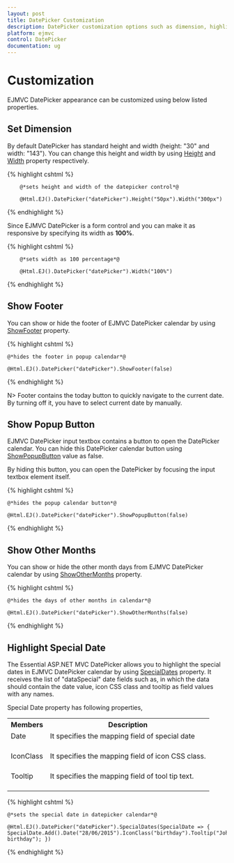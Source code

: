 ```yaml
---
layout: post
title: DatePicker Customization
description: DatePicker customization options such as dimension, highlight dates, other months, etc.
platform: ejmvc
control: DatePicker
documentation: ug
---
```

# Customization

EJMVC DatePicker appearance can be customized using below listed properties. 

## Set Dimension 

By default DatePicker has standard height and width (height: "30" and width: "143"). You can change this height and width by using [Height](http://help.syncfusion.com/js/api/ejdatepicker#members:height) and [Width](http://help.syncfusion.com/js/api/ejdatepicker#members:width) property respectively.


{% highlight cshtml %}

        @*sets height and width of the datepicker control*@

        @Html.EJ().DatePicker("datePicker").Height("50px").Width("300px")


{% endhighlight %}


Since EJMVC DatePicker is a form control and you can make it as responsive by specifying its width as **100%**.


{% highlight cshtml %}

        @*sets width as 100 percentage*@

        @Html.EJ().DatePicker("datePicker").Width("100%")


{% endhighlight %}


## Show Footer

You can show or hide the footer of EJMVC DatePicker calendar by using [ShowFooter](http://help.syncfusion.com/js/api/ejdatepicker#members:showfooter) property. 

{% highlight cshtml %}
    
    @*hides the footer in popup calendar*@

    @Html.EJ().DatePicker("datePicker").ShowFooter(false)
    
{% endhighlight %}


N>  Footer contains the today button to quickly navigate to the current date. By turning off it, you have to select current date by manually. 


## Show Popup Button

EJMVC DatePicker input textbox  contains a button to open the DatePicker calendar. You can hide this DatePicker calendar button using [ShowPopupButton](https://help.syncfusion.com/js/api/ejdatepicker#members:showpopupbutton) value as false.

By hiding this button, you can open the DatePicker by focusing the input textbox element itself.

{% highlight cshtml %}

    @*hides the popup calendar button*@

    @Html.EJ().DatePicker("datePicker").ShowPopupButton(false)


{% endhighlight %}

## Show Other Months

You can show or hide the other month days from EJMVC DatePicker calendar by using [ShowOtherMonths](https://help.syncfusion.com/js/api/ejdatepicker#members:showothermonths) property.

{% highlight cshtml %}

    @*hides the days of other months in calendar*@

    @Html.EJ().DatePicker("datePicker").ShowOtherMonths(false)


{% endhighlight %}

## Highlight Special Date

The Essential ASP.NET MVC DatePicker allows you to highlight the special dates in EJMVC DatePicker calendar by using [SpecialDates](https://help.syncfusion.com/js/api/ejdatepicker#members:specialdates) property. It receives the list of "dataSpecial" date fields such as, in which the data should contain the date value, icon CSS class and tooltip as field values with any names.

Special Date property has following properties,

<table>
<tr>
<th>
Members</th><th>
Description</th></tr>
<tr>
<td>
Date<br/><br/></td><td>
It specifies the mapping field of special date<br/><br/></td></tr>
<tr>
<td>
IconClass<br/><br/></td><td>
It specifies the mapping field of icon CSS class.<br/><br/></td></tr>
<tr>
<td>
Tooltip<br/><br/></td><td>
It specifies the mapping field of tool tip text.<br/><br/></td></tr>
</table>


{% highlight cshtml %}

    @*sets the special date in datepicker calendar*@

    @Html.EJ().DatePicker("datePicker").SpecialDates(SpecialDate => { SpecialDate.Add().Date("28/06/2015").IconClass("birthday").Tooltip("John birthday"); })
       
{% endhighlight %}
